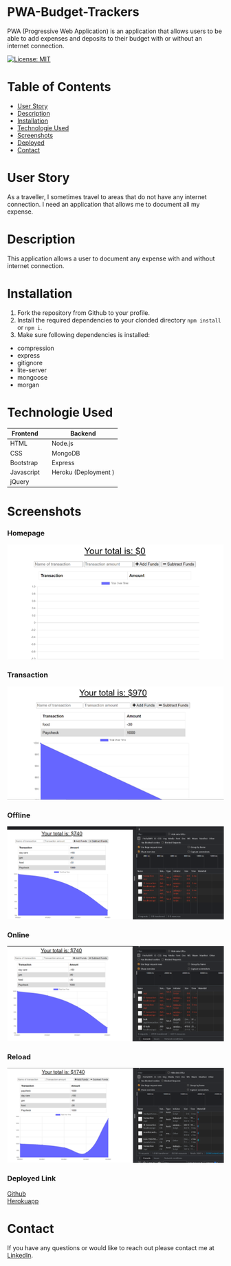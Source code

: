 # PWA-Budget-Trackers
PWA (Progressive Web Application) is an application that allows users to be able to add expenses and deposits to their budget with or without an internet connection.

[![License: MIT](https://img.shields.io/badge/License-MIT-yellow.svg)](https://opensource.org/licenses/MIT)

# Table of Contents
* [User Story ](#User_Story)
* [Description](#Description)
* [Installation](#Installation)
* [Technologie Used](#Technologie)
* [Screenshots](#Screenshots) 
* [Deployed](###Deployed_Link)
* [Contact](#Contact)
# User Story 
As a traveller, I sometimes travel to areas that do not have any internet connection.  I need an application that allows me to document all my expense.

# Description
This application allows a user to document any expense with and without internet connection.

# Installation 
1. Fork the repository from Github to your profile.
2. Install the required dependencies to your clonded directory `npm install` or `npm i`.
3. Make sure following dependencies is installed:
 - compression
 - express
 - gitignore
 - lite-server
 - mongoose
 - morgan

# Technologie Used
| Frontend      |    | Backend |
| ----------- | --- | ----------- |
| HTML      | | Node.js       |
| CSS   | | MongoDB         |
| Bootstrap   | | Express        |
| Javascript   | |Heroku (Deployment )      |
| jQuery   |   

# Screenshots
### Homepage
![homepage](public/assets/images/homepage.png)
### Transaction
![transaction](public/assets/images/transaction.png)
### Offline
![offline](public/assets/images/offline.png)
### Online
![online](public/assets/images/online.png)
### Reload
![reload](public/assets/images/reload.png)

### Deployed Link 
[Github](https://github.com/anhcu/PWA-Budget-Trackers)
<br>
[Herokuapp](https://pwa-traveler-tracker.herokuapp.com/)

# Contact
If you have any questions or would like to reach out please contact me at [LinkedIn](https://www.linkedin.com/in/anh-cu/).